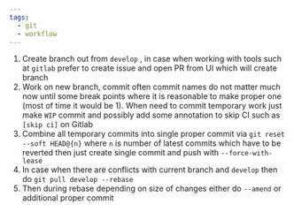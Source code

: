```yaml
---
tags:
  - git
  - workflow
---
```


1. Create branch out from `develop` , in case when working with tools such at `gitlab` prefer to create issue and open PR from UI which will create branch
2. Work on new branch, commit often commit names do not matter much now until some break points where it is reasonable to make proper one (most of time it would be 1). When need to commit temporary work just make `WIP` commit and possibly add some annotation to skip CI such as `[skip ci]` on Gitlab
3. Combine all temporary commits into single proper commit via `git reset --soft HEAD@{n}` where `n` is number of latest commits which have to be reverted then just create single commit and push with `--force-with-lease` 
4. In case when there are conflicts with current branch and `develop` then do `git pull develop --rebase` 
5. Then during rebase depending on size of changes either do `--amend` or additional proper commit